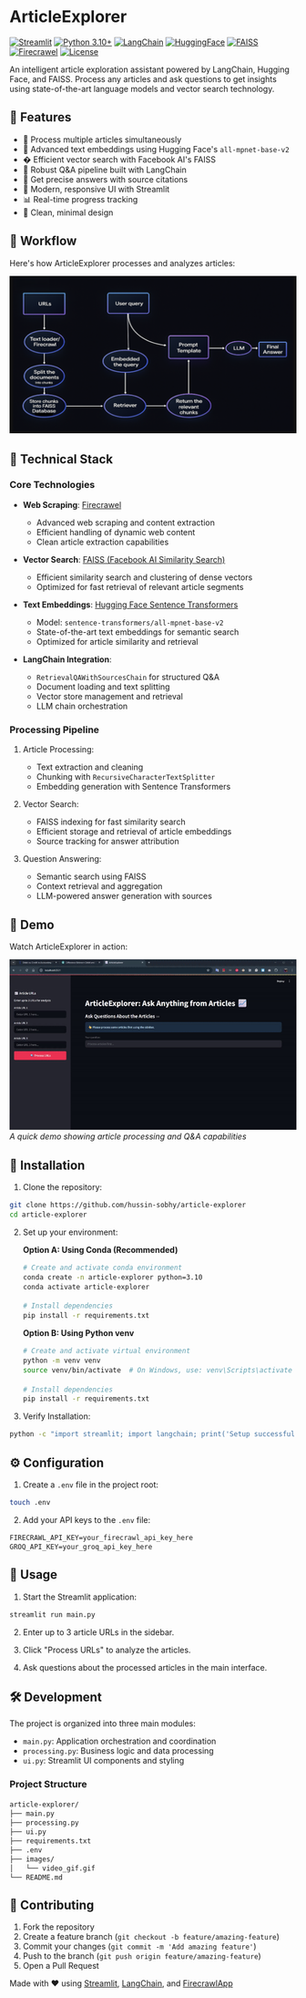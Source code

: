 # ArticleExplorer

[![Streamlit](https://img.shields.io/badge/Streamlit-FF4B4B?logo=streamlit&logoColor=white)](https://streamlit.io/)
[![Python 3.10+](https://img.shields.io/badge/Python-3.10%2B-blue?logo=python&logoColor=white)](https://www.python.org/downloads/release/python-3100/)
[![LangChain](https://img.shields.io/badge/LangChain-0052CC?logo=langchain&logoColor=white)](https://python.langchain.com/)
[![HuggingFace](https://img.shields.io/badge/HuggingFace-FFD21F?logo=huggingface&logoColor=black)](https://huggingface.co/)
[![FAISS](https://img.shields.io/badge/FAISS-lightblue?logo=meta&logoColor=white)](https://github.com/facebookresearch/faiss)
[![Firecrawel](https://img.shields.io/badge/Firecrawel-orange)](https://firecrawel.com/)
[![License](https://img.shields.io/badge/License-MIT-green)](LICENSE)

An intelligent article exploration assistant powered by LangChain, Hugging Face, and FAISS. Process any articles and ask questions to get insights using state-of-the-art language models and vector search technology.

## 🌟 Features

- 📰 Process multiple articles simultaneously
- 🧠 Advanced text embeddings using Hugging Face's `all-mpnet-base-v2`
- � Efficient vector search with Facebook AI's FAISS
- 🔗 Robust Q&A pipeline built with LangChain
- 🎯 Get precise answers with source citations
- 🚀 Modern, responsive UI with Streamlit
- 📊 Real-time progress tracking
- 🎨 Clean, minimal design

## 🔄 Workflow

Here's how ArticleExplorer processes and analyzes articles:

![ArticleExplorer Workflow](./media/workflow.png)

## 🧪 Technical Stack

### Core Technologies
- **Web Scraping**: [Firecrawel](https://firecrawel.com)
  - Advanced web scraping and content extraction
  - Efficient handling of dynamic web content
  - Clean article extraction capabilities

- **Vector Search**: [FAISS (Facebook AI Similarity Search)](https://github.com/facebookresearch/faiss)
  - Efficient similarity search and clustering of dense vectors
  - Optimized for fast retrieval of relevant article segments

- **Text Embeddings**: [Hugging Face Sentence Transformers](https://huggingface.co/sentence-transformers)
  - Model: `sentence-transformers/all-mpnet-base-v2`
  - State-of-the-art text embeddings for semantic search
  - Optimized for article similarity and retrieval

- **LangChain Integration**:
  - `RetrievalQAWithSourcesChain` for structured Q&A
  - Document loading and text splitting
  - Vector store management and retrieval
  - LLM chain orchestration

### Processing Pipeline
1. Article Processing:
   - Text extraction and cleaning
   - Chunking with `RecursiveCharacterTextSplitter`
   - Embedding generation with Sentence Transformers

2. Vector Search:
   - FAISS indexing for fast similarity search
   - Efficient storage and retrieval of article embeddings
   - Source tracking for answer attribution

3. Question Answering:
   - Semantic search using FAISS
   - Context retrieval and aggregation
   - LLM-powered answer generation with sources

## 🎥 Demo

Watch ArticleExplorer in action:

![ArticleExplorer Demo](./media/video_gif.gif)
*A quick demo showing article processing and Q&A capabilities*

## 🔧 Installation

1. Clone the repository:
```bash
git clone https://github.com/hussin-sobhy/article-explorer
cd article-explorer
```

2. Set up your environment:

   **Option A: Using Conda (Recommended)**
   ```bash
   # Create and activate conda environment
   conda create -n article-explorer python=3.10
   conda activate article-explorer

   # Install dependencies
   pip install -r requirements.txt
   ```

   **Option B: Using Python venv**
   ```bash
   # Create and activate virtual environment
   python -m venv venv
   source venv/bin/activate  # On Windows, use: venv\Scripts\activate

   # Install dependencies
   pip install -r requirements.txt
   ```

3. Verify Installation:
```bash
python -c "import streamlit; import langchain; print('Setup successful!')"
```

## ⚙️ Configuration

1. Create a `.env` file in the project root:
```bash
touch .env
```

2. Add your API keys to the `.env` file:
```env
FIRECRAWL_API_KEY=your_firecrawl_api_key_here
GROQ_API_KEY=your_groq_api_key_here
```

## 🚀 Usage

1. Start the Streamlit application:
```bash
streamlit run main.py
```

2. Enter up to 3 article URLs in the sidebar.

3. Click "Process URLs" to analyze the articles.

4. Ask questions about the processed articles in the main interface.

## 🛠️ Development

The project is organized into three main modules:

- `main.py`: Application orchestration and coordination
- `processing.py`: Business logic and data processing
- `ui.py`: Streamlit UI components and styling

### Project Structure
```
article-explorer/
├── main.py
├── processing.py
├── ui.py
├── requirements.txt
├── .env
├── images/
│   └── video_gif.gif
└── README.md
```

## 🤝 Contributing

1. Fork the repository
2. Create a feature branch (`git checkout -b feature/amazing-feature`)
3. Commit your changes (`git commit -m 'Add amazing feature'`)
4. Push to the branch (`git push origin feature/amazing-feature`)
5. Open a Pull Request


Made with ❤️ using [Streamlit](https://streamlit.io), [LangChain](https://langchain.com), and [FirecrawlApp](https://firecrawl.co)
